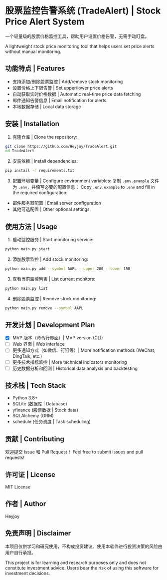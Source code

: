 # 股票监控告警系统 (TradeAlert) | Stock Price Alert System

一个轻量级的股票价格监控工具，帮助用户设置价格告警，无需手动盯盘。

A lightweight stock price monitoring tool that helps users set price alerts without manual monitoring.

## 功能特点 | Features

- 支持添加/删除股票监控 | Add/remove stock monitoring
- 设置价格上下限告警 | Set upper/lower price alerts
- 自动获取实时价格数据 | Automatic real-time price data fetching
- 邮件通知告警信息 | Email notification for alerts
- 本地数据存储 | Local data storage

## 安装 | Installation

1. 克隆仓库 | Clone the repository:
```bash
git clone https://github.com/Heyjoy/TradeAlert.git
cd TradeAlert
```

2. 安装依赖 | Install dependencies:
```bash
pip install -r requirements.txt
```

3. 配置环境变量 | Configure environment variables:
复制 `.env.example` 文件为 `.env`，并填写必要的配置信息：
Copy `.env.example` to `.env` and fill in the required configuration:
- 邮件服务器配置 | Email server configuration
- 其他可选配置 | Other optional settings

## 使用方法 | Usage

1. 启动监控服务 | Start monitoring service:
```bash
python main.py start
```

2. 添加股票监控 | Add stock monitoring:
```bash
python main.py add --symbol AAPL --upper 200 --lower 150
```

3. 查看当前监控列表 | List current monitors:
```bash
python main.py list
```

4. 删除股票监控 | Remove stock monitoring:
```bash
python main.py remove --symbol AAPL
```

## 开发计划 | Development Plan

- [x] MVP 版本（命令行界面）| MVP version (CLI)
- [ ] Web 界面 | Web interface
- [ ] 更多通知方式（如微信、钉钉等）| More notification methods (WeChat, DingTalk, etc.)
- [ ] 更多技术指标监控 | More technical indicators monitoring
- [ ] 历史数据分析和回测 | Historical data analysis and backtesting

## 技术栈 | Tech Stack

- Python 3.8+
- SQLite (数据库 | Database)
- yfinance (股票数据 | Stock data)
- SQLAlchemy (ORM)
- schedule (任务调度 | Task scheduling)

## 贡献 | Contributing

欢迎提交 Issue 和 Pull Request！
Feel free to submit issues and pull requests!

## 许可证 | License

MIT License

## 作者 | Author

Heyjoy

## 免责声明 | Disclaimer

本项目仅供学习和研究使用，不构成投资建议。使用本软件进行投资决策的风险由用户自行承担。

This project is for learning and research purposes only and does not constitute investment advice. Users bear the risk of using this software for investment decisions.
